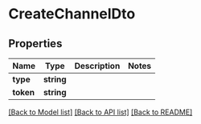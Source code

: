 # CreateChannelDto

## Properties
Name | Type | Description | Notes
------------ | ------------- | ------------- | -------------
**type** | **string** |  | 
**token** | **string** |  | 

[[Back to Model list]](../../README.md#documentation-for-models) [[Back to API list]](../../README.md#documentation-for-api-endpoints) [[Back to README]](../../README.md)

